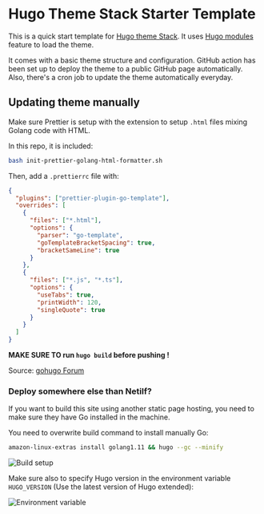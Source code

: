 # Hugo Theme Stack Starter Template

This is a quick start template for [Hugo theme Stack](https://github.com/CaiJimmy/hugo-theme-stack). It uses [Hugo modules](https://gohugo.io/hugo-modules/) feature to load the theme.

It comes with a basic theme structure and configuration. GitHub action has been set up to deploy the theme to a public GitHub page automatically. Also, there's a cron job to update the theme automatically everyday.

## Updating theme manually

Make sure Prettier is setup with the extension to setup `.html` files mixing Golang code with HTML.

In this repo, it is included:

```bash
bash init-prettier-golang-html-formatter.sh
```

Then, add a `.prettierrc` file with:

```json
{
  "plugins": ["prettier-plugin-go-template"],
  "overrides": [
    {
      "files": ["*.html"],
      "options": {
        "parser": "go-template",
        "goTemplateBracketSpacing": true,
        "bracketSameLine": true
      }
    },
    {
      "files": ["*.js", "*.ts"],
      "options": {
        "useTabs": true,
        "printWidth": 120,
        "singleQuote": true
      }
    }
  ]
}
```

**MAKE SURE TO run `hugo build` before pushing !**

Source: [gohugo Forum](https://discourse.gohugo.io/t/formatter-for-go-templates/38403)

### Deploy somewhere else than Netilf?

If you want to build this site using another static page hosting, you need to make sure they have Go installed in the machine.

You need to overwrite build command to install manually Go:

```sh
amazon-linux-extras install golang1.11 && hugo --gc --minify
```

![Build setup](https://user-images.githubusercontent.com/5889006/156917172-01e4d418-3469-4ffb-97e4-a905d28b8424.png)

Make sure also to specify Hugo version in the environment variable `HUGO_VERSION` (Use the latest version of Hugo extended):

![Environment variable](https://user-images.githubusercontent.com/5889006/156917212-afb7c70d-ab85-480f-8288-b15781a462c0.png)

